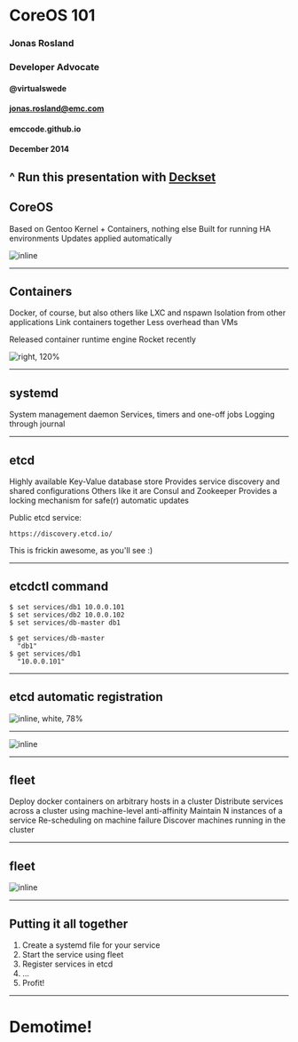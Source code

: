 # CoreOS 101

### Jonas Rosland
### Developer Advocate
#### @virtualswede
#### jonas.rosland@emc.com
#### emccode.github.io
#### December 2014

^ Run this presentation with [Deckset](http://www.decksetapp.com/)
---

## CoreOS

Based on Gentoo
Kernel + Containers, nothing else
Built for running HA environments
Updates applied automatically

![inline](https://coreos.com/assets/images/brand/coreos-wordmark-horiz-color.png)

---

## Containers

Docker, of course, but also others like LXC and nspawn
Isolation from other applications
Link containers together
Less overhead than VMs

Released container runtime engine Rocket recently

![right, 120%](https://coreos.com/assets/images/media/Host-Diagram.png)

---

## systemd

System management daemon
Services, timers and one-off jobs
Logging through journal

---

## etcd

Highly available Key-Value database store
Provides service discovery and shared configurations
Others like it are Consul and Zookeeper
Provides a locking mechanism for safe(r) automatic updates

Public etcd service:
```
https://discovery.etcd.io/
```
This is frickin awesome, as you'll see :)

---

## etcdctl command

```
$ set services/db1 10.0.0.101
$ set services/db2 10.0.0.102
$ set services/db-master db1
```

```
$ get services/db-master
  "db1"
$ get services/db1
  "10.0.0.101"
```

---

## etcd automatic registration

![inline, white, 78%](https://coreos.com/assets/images/media/container-lifecycle.png)

---

![inline](https://coreos.com/assets/images/media/Three-Tier-Webapp.png)

---

## fleet

Deploy docker containers on arbitrary hosts in a cluster
Distribute services across a cluster using machine-level anti-affinity
Maintain N instances of a service
Re-scheduling on machine failure
Discover machines running in the cluster

---

## fleet

![inline](https://coreos.com/assets/images/media/Fleet-Scheduling.png
)

---

## Putting it all together

1. Create a systemd file for your service
2. Start the service using fleet
3. Register services in etcd
4. ...
5. Profit!

---

# Demotime!
